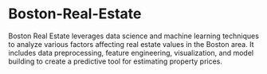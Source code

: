# Boston-Real-Estate
Boston Real Estate leverages data science and machine learning techniques to analyze various factors affecting real estate values in the Boston area. It includes data preprocessing, feature engineering, visualization, and model building to create a predictive tool for estimating property prices.
